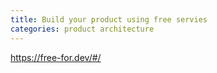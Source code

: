 ```yaml
---
title: Build your product using free servies
categories: product architecture
---
```


https://free-for.dev/#/
<!--more-->
